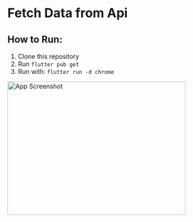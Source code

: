 # Fetch Data from Api

## How to Run:
1. Clone this repository
2. Run `flutter pub get`
3. Run with: `flutter run -d chrome`


<img src="https://github.com/user-attachments/assets/6b3677ec-8c74-46a8-8628-cdcc071d1f8e" width="400" height="300" alt="App Screenshot"/>

